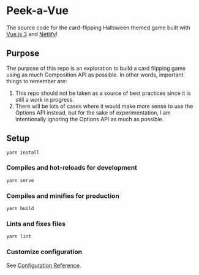 # Peek-a-Vue

The source code for the card-flipping Halloween themed game built with [Vue.js 3](https://v3.vuejs.org) and [Netlify](https://www.netlify.com/?utm_source=twitter&utm_medium=peekavue-bh&utm_campaign=devex)!

## Purpose

The purpose of this repo is an exploration to build a card flipping game using as much Composition API as possible. In other words, important things to remember are:

1. This repo should not be taken as a source of best practices since it is still a work in progress.
1. There will be lots of cases where it would make more sense to use the Options API instead, but for the sake of experimentation, I am intentionally ignoring the Options API as much as possible.

## Setup

```
yarn install
```

### Compiles and hot-reloads for development

```
yarn serve
```

### Compiles and minifies for production

```
yarn build
```

### Lints and fixes files

```
yarn lint
```

### Customize configuration

See [Configuration Reference](https://cli.vuejs.org/config/).
